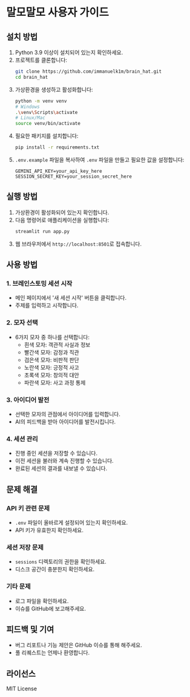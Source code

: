 # 말모말모 사용자 가이드

## 설치 방법

1. Python 3.9 이상이 설치되어 있는지 확인하세요.
2. 프로젝트를 클론합니다:
   ```bash
   git clone https://github.com/immanuelk1m/brain_hat.git
   cd brain_hat
   ```
3. 가상환경을 생성하고 활성화합니다:
   ```bash
   python -m venv venv
   # Windows
   .\venv\Scripts\activate
   # Linux/Mac
   source venv/bin/activate
   ```
4. 필요한 패키지를 설치합니다:
   ```bash
   pip install -r requirements.txt
   ```
5. `.env.example` 파일을 복사하여 `.env` 파일을 만들고 필요한 값을 설정합니다:
   ```
   GEMINI_API_KEY=your_api_key_here
   SESSION_SECRET_KEY=your_session_secret_here
   ```

## 실행 방법

1. 가상환경이 활성화되어 있는지 확인합니다.
2. 다음 명령어로 애플리케이션을 실행합니다:
   ```bash
   streamlit run app.py
   ```
3. 웹 브라우저에서 `http://localhost:8501`로 접속합니다.

## 사용 방법

### 1. 브레인스토밍 세션 시작
- 메인 페이지에서 '새 세션 시작' 버튼을 클릭합니다.
- 주제를 입력하고 시작합니다.

### 2. 모자 선택
- 6가지 모자 중 하나를 선택합니다:
  - 흰색 모자: 객관적 사실과 정보
  - 빨간색 모자: 감정과 직관
  - 검은색 모자: 비판적 판단
  - 노란색 모자: 긍정적 사고
  - 초록색 모자: 창의적 대안
  - 파란색 모자: 사고 과정 통제

### 3. 아이디어 발전
- 선택한 모자의 관점에서 아이디어를 입력합니다.
- AI의 피드백을 받아 아이디어를 발전시킵니다.

### 4. 세션 관리
- 진행 중인 세션을 저장할 수 있습니다.
- 이전 세션을 불러와 계속 진행할 수 있습니다.
- 완료된 세션의 결과를 내보낼 수 있습니다.

## 문제 해결

### API 키 관련 문제
- `.env` 파일이 올바르게 설정되어 있는지 확인하세요.
- API 키가 유효한지 확인하세요.

### 세션 저장 문제
- `sessions` 디렉토리의 권한을 확인하세요.
- 디스크 공간이 충분한지 확인하세요.

### 기타 문제
- 로그 파일을 확인하세요.
- 이슈를 GitHub에 보고해주세요.

## 피드백 및 기여

- 버그 리포트나 기능 제안은 GitHub 이슈를 통해 해주세요.
- 풀 리퀘스트는 언제나 환영합니다.

## 라이선스

MIT License